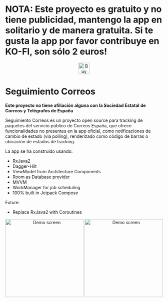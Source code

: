 
# NOTA: Este proyecto es gratuito y no tiene publicidad, mantengo la app en solitario y de manera gratuita. Si te gusta la app por favor contribuye en KO-FI, son sólo 2 euros!

<p align="center">
<a href='https://ko-fi.com/W7W31AP33' target='_blank'><img height='36' style='border:0px;height:36px;' src='https://storage.ko-fi.com/cdn/kofi3.png?v=3' border='0' alt='Buy Me a Coffee at ko-fi.com' /></a>
  </p>

# Seguimiento Correos

**Este proyecto no tiene afiliación alguna con la Sociedad Estatal de Correos y Telégrafos de España**


Seguimiento Correos es un proyecto open source para tracking de paquetes del servicio público de Correos España, que ofrece funcionalidades no presentes en la app oficial, como notificaciones de cambio de estado (via polling), renderizado como código de barras o ubicación de estados de tracking.



La app se ha construido usando:

* RxJava2
* Dagger-Hilt
* ViewModel from Architecture Components
* Room as Database provider
* MVVM
* WorkManager for job scheduling
* 100% built in Jetpack Compose

Future:
 * Replace RxJava2 with Coroutines


<p align="center">
  <img alt="Demo screen" src="./device-2018-04-20-134010.png" width="250" />
  <img alt="Demo screen" src="./device-2018-04-20-134016.png" width="250" />
</p>
